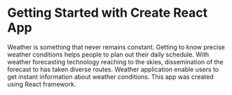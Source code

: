# Getting Started with Create React App

Weather is something that never remains constant. Getting to know precise weather conditions helps people to plan out their daily schedule. With weather forecasting technology reaching to the skies, dissemination of the forecast to has taken diverse routes. Weather application enable users to get instant information about weather conditions. This app was created using React framework.




